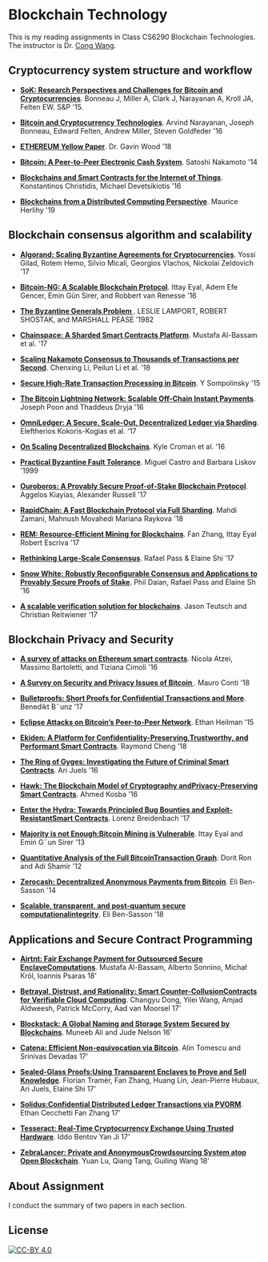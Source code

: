 # **Blockchain Technology**
This is my reading assignments in Class CS6290 Blockchain Technologies. The instructor is Dr. [Cong Wang](http://www.cs.cityu.edu.hk/~congwang/).

## **Cryptocurrency system structure and workflow**

- **[SoK: Research Perspectives and Challenges for Bitcoin and Cryptocurrencies](http://www.jbonneau.com/doc/BMCNKF15-IEEESP-bitcoin.pdf)**. Bonneau J, Miller A, Clark J, Narayanan A, Kroll JA, Felten EW. S&P '15.

- **[Bitcoin and Cryptocurrency Technologies](https://lopp.net/pdf/princeton_bitcoin_book.pdf)**. Arvind Narayanan, Joseph Bonneau, Edward Felten, Andrew Miller, Steven Goldfeder '16

- **[ETHEREUM Yellow Paper](https://ethereum.github.io/yellowpaper/paper.pdf)**. Dr. Gavin Wood '18

- **[Bitcoin: A Peer-to-Peer Electronic Cash System](https://bitcoin.org/bitcoin.pdf)**. Satoshi Nakamoto '14

- **[Blockchains and Smart Contracts for the Internet of Things](https://mycourses.aalto.fi/pluginfile.php/378344/mod_resource/content/1/Christidis%20and%20Devetsikiotis.pdf)**. Konstantinos Christidis, Michael Devetsikiotis '16

- **[Blockchains from a Distributed Computing Perspective](https://cacm.acm.org/magazines/2019/2/234355-blockchains-from-a-distributed-computing-perspective/fulltext)**. Maurice Herlihy '19

## **Blockchain consensus algorithm and scalability**

- **[Algorand: Scaling Byzantine Agreements for Cryptocurrencies](https://people.csail.mit.edu/nickolai/papers/gilad-algorand-eprint.pdf)**. Yossi Gilad, Rotem Hemo, Silvio Micali, Georgios Vlachos, Nickolai Zeldovich '17

- **[Bitcoin-NG: A Scalable Blockchain Protocol](https://www.usenix.org/system/files/conference/nsdi16/nsdi16-paper-eyal.pdf)**. Ittay Eyal, Adem Efe Gencer, Emin Gün Sirer, and Robbert van Renesse '16

- **[The Byzantine Generals Problem ](https://people.eecs.berkeley.edu/~luca/cs174/byzantine.pdf)**. LESLIE LAMPORT, ROBERT SHOSTAK, and MARSHALL PEASE '1982

- **[Chainspace: A Sharded Smart Contracts Platform](https://arxiv.org/pdf/1708.03778.pdf)**. Mustafa Al-Bassam et al. '17

- **[Scaling Nakamoto Consensus to Thousands of Transactions per Second](https://arxiv.org/abs/1805.03870)**. Chenxing Li, Peilun Li et al. '18

- **[Secure High-Rate Transaction Processing in Bitcoin](https://fc15.ifca.ai/preproceedings/paper_30.pdf)**. Y Sompolinsky '15

- **[The Bitcoin Lightning Network: Scalable Off-Chain Instant Payments](https://lightning.network/lightning-network-paper.pdf)**. Joseph Poon and Thaddeus Dryja '16

- **[OmniLedger: A Secure, Scale-Out, Decentralized Ledger via Sharding](https://eprint.iacr.org/2017/406.pdf)**. Eleftherios Kokoris-Kogias et al. '17

- **[On Scaling Decentralized Blockchains](https://fc16.ifca.ai/bitcoin/papers/CDE+16.pdf)**. Kyle Croman et al. '16

- **[Practical Byzantine Fault Tolerance](http://pmg.csail.mit.edu/papers/osdi99.pdf)**. Miguel Castro and Barbara Liskov '1999

- **[Ouroboros: A Provably Secure Proof-of-Stake Blockchain Protocol](https://eprint.iacr.org/2016/889.pdf)**. Aggelos Kiayias, Alexander Russell '17

- **[RapidChain: A Fast Blockchain Protocol via Full Sharding](https://eprint.iacr.org/2018/460.pdf)**. Mahdi Zamani, Mahnush Movahedi Mariana Raykova '18

- **[REM: Resource-Efficient Mining for Blockchains](https://eprint.iacr.org/2017/179.pdf)**. Fan Zhang, Ittay Eyal Robert Escriva '17

- **[Rethinking Large-Scale Consensus](https://eprint.iacr.org/2018/302.pdf)**. Rafael Pass & Elaine Shi '17

- **[Snow White: Robustly Reconfigurable Consensus and Applications to Provably Secure Proofs of Stake](https://eprint.iacr.org/2016/919.pdf)**. Phil Daian, Rafael Pass and Elaine Sh '16

- **[A scalable verification solution for blockchains](https://people.cs.uchicago.edu/~teutsch/papers/truebit.pdf)**. Jason Teutsch and Christian Reitwiener '17

## **Blockchain Privacy and Security**

- **[A survey of attacks on Ethereum smart contracts](https://eprint.iacr.org/2016/1007.pdf)**. Nicola Atzei, Massimo Bartoletti, and Tiziana Cimoli '16

- **[A Survey on Security and Privacy Issues of Bitcoin ](https://ieeexplore.ieee.org/document/8369416)**. Mauro Conti '18

- **[Bulletproofs:  Short Proofs for Confidential Transactions and More](https://eprint.iacr.org/2017/1066.pdf)**. Benedikt B¨unz '17

- **[Eclipse Attacks on Bitcoin’s Peer-to-Peer Network](https://eprint.iacr.org/2015/263.pdf)**. Ethan Heilman '15

- **[Ekiden: A Platform for Confidentiality-Preserving,Trustworthy, and Performant Smart Contracts](https://arxiv.org/abs/1804.05141)**. Raymond Cheng '18

- **[The Ring of Gyges: Investigating the Future of Criminal Smart Contracts](https://www.initc3.org/files/Gyges.pdf)**. Ari Juels '16

- **[Hawk: The Blockchain Model of Cryptography andPrivacy-Preserving Smart Contracts](https://ieeexplore.ieee.org/document/7546538)**. Ahmed Kosba '16

- **[Enter the Hydra: Towards Principled Bug Bounties and Exploit-ResistantSmart Contracts](https://eprint.iacr.org/2017/1090.pdf)**. Lorenz Breidenbach '17

- **[Majority is not Enough:Bitcoin Mining is Vulnerable](https://www.cs.cornell.edu/~ie53/publications/btcProcFC.pdf)**. Ittay Eyal and Emin G¨un Sirer '13

- **[Quantitative Analysis of the Full BitcoinTransaction Graph](https://eprint.iacr.org/2012/584.pdf)**. Dorit Ron and Adi Shamir '12

- **[Zerocash:  Decentralized Anonymous Payments from Bitcoin](http://zerocash-project.org/media/pdf/zerocash-oakland2014.pdf)**. Eli Ben-Sasson '14 

- **[Scalable, transparent, and post-quantum secure computationalintegrity](https://eprint.iacr.org/2018/046.pdf)**. Eli Ben-Sasson '18 

## **Applications and Secure Contract Programming**

- **[Airtnt: Fair Exchange Payment for Outsourced Secure EnclaveComputations](https://arxiv.org/abs/1805.06411)**. Mustafa Al-Bassam, Alberto Sonnino, Michał Król, Ioannis Psaras 18'

- **[Betrayal, Distrust, and Rationality: Smart Counter-CollusionContracts for Verifiable Cloud Computing](https://arxiv.org/abs/1708.01171)**. Changyu Dong, Yilei Wang, Amjad Aldweesh, Patrick McCorry, Aad van Moorsel 17'

- **[Blockstack: A Global Naming and Storage System Secured by Blockchains](https://www.usenix.org/node/196209)**. Muneeb Ali and Jude Nelson 16'

- **[Catena: Efficient Non-equivocation via Bitcoin](https://people.csail.mit.edu/devadas/pubs/catena.pdf)**. Alin Tomescu and Srinivas Devadas 17'

- **[Sealed-Glass Proofs:Using Transparent Enclaves to Prove and Sell Knowledge](https://ieeexplore.ieee.org/abstract/document/7961949)**. Florian Tramèr, Fan Zhang, Huang Lin, Jean-Pierre Hubaux, Ari Juels, Elaine Shi 17'

- **[Solidus:Confidential Distributed Ledger Transactions via PVORM](https://eprint.iacr.org/2017/317.pdf)**. Ethan Cecchetti Fan Zhang 17'

- **[Tesseract: Real-Time Cryptocurrency Exchange Using Trusted Hardware](https://eprint.iacr.org/2017/1153.pdf)**. Iddo Bentov Yan Ji 17'

- **[ZebraLancer: Private and AnonymousCrowdsourcing System atop Open Blockchain](https://ieeexplore.ieee.org/document/8416350)**. Yuan Lu, Qiang Tang, Guiling Wang 18'

## **About Assignment**
I conduct the summary of two papers in each section.

## License

[![CC-BY 4.0](https://mirrors.creativecommons.org/presskit/buttons/88x31/svg/by.svg)](http://creativecommons.org/licenses/by/4.0/)
